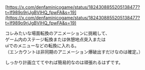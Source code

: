 [https://x.com/denfaminicogame/status/1824308855205138477?t=If989o9rjJgBVlHQ_fpwFA&s=19](https://x.com/denfaminicogame/status/1824308855205138477?t=If989o9rjJgBVlHQ_fpwFA&s=19)  
  
コレみたいな場面転換のアニメーションに挑戦して、  
ゲーム内のステージ転換または休憩地点突入または  
uiでのメニューなどの転換に入れる。  
（エンカウントは非同期のアニメーション爆破出すだけなのは確定。）  
  
しっかり計画立ててやれば簡易的なのは頑張れるはずです。